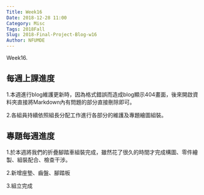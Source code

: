 ```yaml
---
Title: Week16
Date: 2018-12-28 11:00
Category: Misc
Tags: 2018Fall
Slug: 2018-Final-Project-Blog-w16
Author: NFUMDE
---
```


Week16.

<!-- PELICAN_END_SUMMARY -->

每週上課進度
----

1.本週進行blog維護更新時，因為格式錯誤而造成blog顯示404畫面，後來開啟資料夾直接將Markdown內有問題的部分直接刪除即可。

2.各組員持續依照組長分配工作進行各部分的維護及專題繪圖組裝。


[cp github 倉儲]: https://github.com/mdecourse/cp2018
[cp 課程網站]: https://mdecourse.github.io/cp2018/

專題每週進度
----

1.於本週將我們的折疊腳踏車組裝完成，雖然花了很久的時間才完成構圖、零件繪製、組裝配合、檢查干涉。

2.新增座墊、齒盤、腳踏板

3.組立完成
